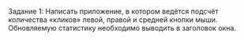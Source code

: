 Задание 1: 
Написать приложение, в котором ведётся подсчёт количества «кликов» 
левой, правой и средней кнопки мыши. Обновляемую статистику 
необходимо выводить в заголовок окна.
